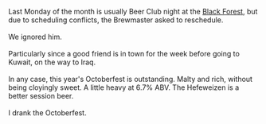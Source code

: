 <html><body><p>Last Monday of the month is usually Beer Club night at the <a href="http://www.blackforestbrewhaus.com/">Black Forest</a>, but due to scheduling conflicts, the Brewmaster asked to reschedule. <span title="Link" onmousedown="CheckFormatting(event);FormatbarButton('richeditorframe', this, 8);ButtonMouseDown(this);"></span>
<br><br>We ignored him.
<br><br>Particularly since a good friend is in town for the week before going to Kuwait, on the way to Iraq.
<br><br>In any case, this year's Octoberfest is outstanding. Malty and rich, without being cloyingly sweet. A little heavy at 6.7% ABV. The Hefeweizen is a better session beer.
<br><br>I drank the Octoberfest. <g><br><br><br><br></g></p></body></html>